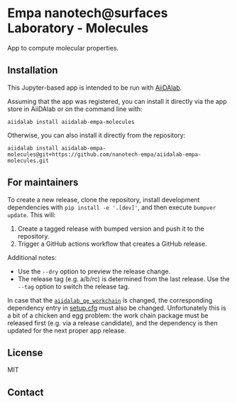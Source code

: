 # Empa nanotech@surfaces Laboratory - Molecules

App to compute molecular properties.

## Installation

This Jupyter-based app is intended to be run with [AiiDAlab](https://www.materialscloud.org/aiidalab).

Assuming that the app was registered, you can install it directly via the app store in AiiDAlab or on the command line with:
```
aiidalab install aiidalab-empa-molecules
```
Otherwise, you can also install it directly from the repository:
```
aiidalab install aiidalab-empa-molecules@git+https://github.com/nanotech-empa/aiidalab-empa-molecules.git
```

## For maintainers

To create a new release, clone the repository, install development dependencies with `pip install -e '.[dev]'`, and then execute `bumpver update`.
This will:

  1. Create a tagged release with bumped version and push it to the repository.
  2. Trigger a GitHub actions workflow that creates a GitHub release.

Additional notes:

  - Use the `--dry` option to preview the release change.
  - The release tag (e.g. a/b/rc) is determined from the last release.
    Use the `--tag` option to switch the release tag.

In case that the [`aiidalab_qe_workchain`](src/) is changed, the corresponding dependency entry in [setup.cfg](setup.cfg) must also be changed.
Unfortunately this is a bit of a chicken and egg problem: the work chain package must be released first (e.g. via a release candidate), and the dependency is then updated for the next proper app release.

## License

MIT

## Contact
